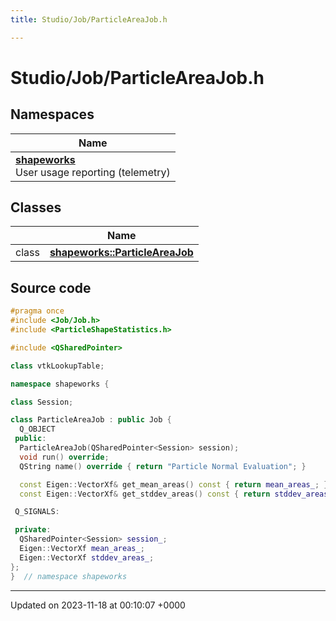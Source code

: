 ```yaml
---
title: Studio/Job/ParticleAreaJob.h

---
```


# Studio/Job/ParticleAreaJob.h



## Namespaces

| Name           |
| -------------- |
| **[shapeworks](../Namespaces/namespaceshapeworks.md)** <br>User usage reporting (telemetry)  |

## Classes

|                | Name           |
| -------------- | -------------- |
| class | **[shapeworks::ParticleAreaJob](../Classes/classshapeworks_1_1ParticleAreaJob.md)**  |




## Source code

```cpp
#pragma once
#include <Job/Job.h>
#include <ParticleShapeStatistics.h>

#include <QSharedPointer>

class vtkLookupTable;

namespace shapeworks {

class Session;

class ParticleAreaJob : public Job {
  Q_OBJECT
 public:
  ParticleAreaJob(QSharedPointer<Session> session);
  void run() override;
  QString name() override { return "Particle Normal Evaluation"; }

  const Eigen::VectorXf& get_mean_areas() const { return mean_areas_; }
  const Eigen::VectorXf& get_stddev_areas() const { return stddev_areas_; }

 Q_SIGNALS:

 private:
  QSharedPointer<Session> session_;
  Eigen::VectorXf mean_areas_;
  Eigen::VectorXf stddev_areas_;
};
}  // namespace shapeworks
```


-------------------------------

Updated on 2023-11-18 at 00:10:07 +0000
